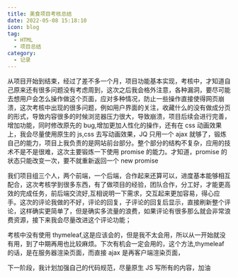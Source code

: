 ```yaml
---
title: 美食项目考核总结
date: 2022-05-08 15:18:10
icon: blog
tag:
  - HTML
  - 项目总结
category:
  - 记录
---
```


<!--more-->

从项目开始到结束，经过了差不多一个月，项目功能基本实现，考核中，才知道自己原来还有很多问题没有考虑周到，这次之后我会格外注意，各种漏洞，要尽可能去想用户会怎么操作做这个页面，应对多种情况，防止一些操作直接使得网页崩溃，这次考核中出现的很多问题，例如用户界面的关注，收藏什么的没有做成分页的形式，导致内容很多的时候浏览器压力很大，导致崩溃，项目后续会进行完善，增加功能，同时修改原先的 bug,增加更加人性化的操作，还有在 css 动画效果上，我会尽量使用原生的 js,css 去写动画效果，JQ 只用一个 ajax 就够了，锻炼自己的能力，项目上我负责的是网站前台部分。整个部分的结构不复杂，应用的技术不是不是很难，这次主要锻炼一下使用 promise 的能力。才知道，promise 的状态只能改变一次，要不就重新返回一个 new promise

我们项目组三个人，两个前端，一个后端，合作起来还算可以，进度基本能够相互配合，这次考核学到很多东西，有了做项目的经验，团队合作，分工好，才能更高效的完成任务，前后端交流好,互相说明一下需求，交互起来更加容易，得心应手。这次的评论我做的不好，评论的回复，子评论的回复后显示，直接刷新整个评论，这样确实更简单了，但是确实多流量的浪费，如果评论有很多那么就会非常浪费资源，接下来我会尽量改进这个评论功能；

考核中没有使用 thymeleaf,这是应该会的，但是我不太会用，所以从一开始就没有用，到了中期再用也比较麻烦。下次有机会一定会用的，这个方法,thymeleaf 的话，是在服务器渲染页面，而直接 ajax 是再客户端渲染页面，

下一阶段，我计划加强自己的代码规范，尽量原生 JS 写所有的内容，加油
